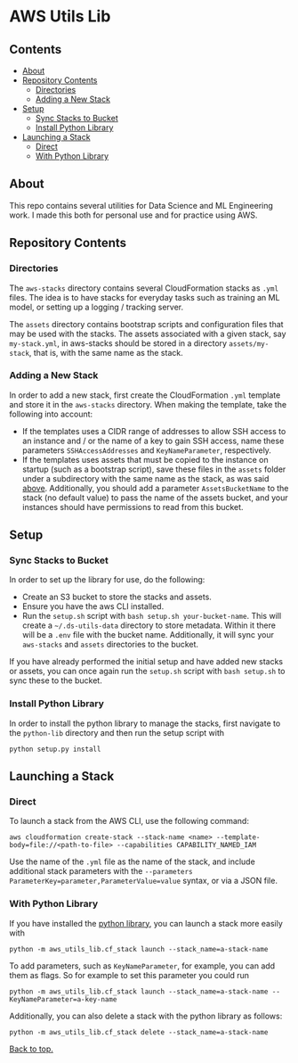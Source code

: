 # AWS Utils Lib

## Contents
- [About](#about)
- [Repository Contents](#repository-contents)
  - [Directories](#directories)
  - [Adding a New Stack](#adding-a-new-stack)
- [Setup](#setup)
  - [Sync Stacks to Bucket](#sync-stacks-to-bucket)
  - [Install Python Library](#install-python-library)
- [Launching a Stack](#launching-a-stack)
  - [Direct](#direct)
  - [With Python Library](#with-python-library)

## About
This repo contains several utilities for Data Science and ML Engineering work. I made
this both for personal use and for practice using AWS.

## Repository Contents

### Directories
The `aws-stacks` directory contains several CloudFormation stacks as `.yml` files.
The idea is to have stacks for everyday tasks such as training an ML model, or setting
up a logging / tracking server.

The `assets` directory contains bootstrap scripts and configuration files that may be used
with the stacks. The assets associated with a given stack, say `my-stack.yml`, in aws-stacks
should be stored in a directory `assets/my-stack`, that is, with the same name as the stack.

### Adding a New Stack
In order to add a new stack, first create the CloudFormation `.yml` template and store it in
the `aws-stacks` directory. When making the template, take the following into account:
- If the templates uses a CIDR range of addresses to allow SSH access
  to an instance and / or the name of a key to gain SSH access, name these parameters `SSHAccessAddresses`
  and `KeyNameParameter`, respectively.
- If the templates uses assets that must be copied to the instance on startup (such as a bootstrap script),
  save these files in the `assets` folder under a subdirectory with the same name as the stack, as was
  said [above](#directories). Additionally, you should add a parameter `AssetsBucketName` to the stack
  (no default value) to pass the name of the assets bucket, and your instances should have permissions to
  read from this bucket.
  

## Setup

### Sync Stacks to Bucket
In order to set up the library for use, do the following:
- Create an S3 bucket to store the stacks and assets.
- Ensure you have the aws CLI installed.
- Run the `setup.sh` script with `bash setup.sh your-bucket-name`. This will create a
  `~/.ds-utils-data` directory to store metadata. Within it there will be a `.env` file
  with the bucket name. Additionally, it will sync your `aws-stacks` and `assets` directories
  to the bucket.

If you have already performed the initial setup and have added new stacks or assets, you can once
again run the `setup.sh` script with `bash setup.sh` to sync these to the bucket.

### Install Python Library
In order to install the python library to manage the stacks, first navigate to the `python-lib` directory
and then run the setup script with
```shell
python setup.py install
```

## Launching a Stack

### Direct
To launch a stack from the AWS CLI, use the following command:
```shell
aws cloudformation create-stack --stack-name <name> --template-body=file://<path-to-file> --capabilities CAPABILITY_NAMED_IAM
```
Use the name of the `.yml` file as the name of the stack, and include additional stack parameters 
with the `--parameters ParameterKey=parameter,ParameterValue=value` syntax, or via a JSON file.

### With Python Library
If you have installed the [python library](#install-python-library), you can launch a stack more easily
with
```shell
python -m aws_utils_lib.cf_stack launch --stack_name=a-stack-name
```
To add parameters, such as `KeyNameParameter`, for example, you can add them as flags. So for example to set this 
parameter you could run 
```shell
python -m aws_utils_lib.cf_stack launch --stack_name=a-stack-name --KeyNameParameter=a-key-name
```

Additionally, you can also delete a stack with the python library as follows:
```shell
python -m aws_utils_lib.cf_stack delete --stack_name=a-stack-name
```

[Back to top.](#aws-utils-lib)
